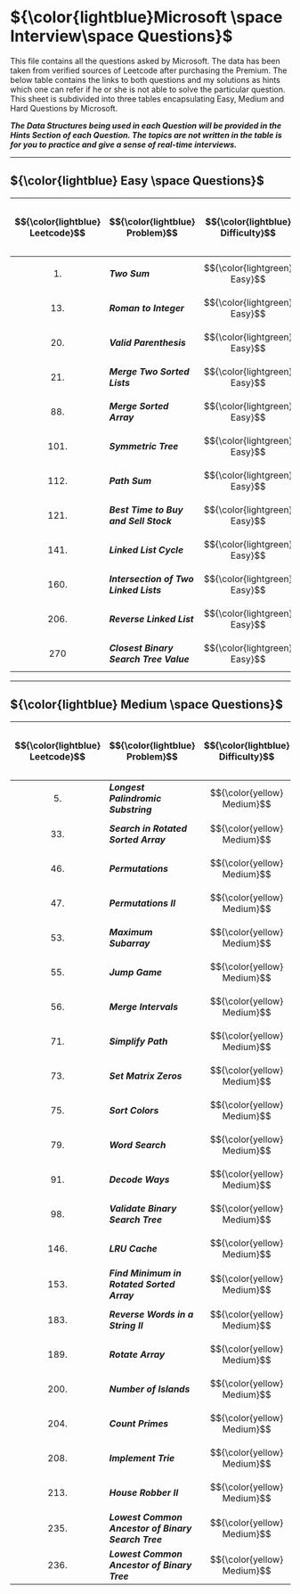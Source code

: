 # ${\color{lightblue}Microsoft \space Interview\space Questions}$

This file contains all the questions asked by Microsoft. The data has been taken from verified sources of Leetcode after purchasing the Premium. The below table contains the links to both questions and my solutions as hints which one can refer if he or she is not able to solve the particular question. This sheet is subdivided into three tables encapsulating Easy, Medium and Hard Questions by Microsoft.

***The Data Structures being used in each Question will be provided in the Hints Section of each Question. The topics are not written in the table is for you to practice and give a sense of real-time interviews.***

----


## ${\color{lightblue} Easy \space Questions}$

| $${\color{lightblue} Leetcode}$$ | $${\color{lightblue} Problem}$$ | $${\color{lightblue} Difficulty}$$ | $${\color{lightblue} Description}$$ | $${\color{lightblue} Hints}$$ | $${\color{lightblue} Base\space / \space Premium}$$ |
|-|-|-|-|-|-|
| $${1.}$$ | ***Two Sum*** | $${\color{lightgreen} Easy}$$ | [Problem1](https://leetcode.com/problems/two-sum/description/) | [Hints](https://leetcode.com/problems/two-sum/solutions/5321177/two-sum-simplified-java/) | $${\color{green} Base}$$ |
| $${13.}$$ | ***Roman to Integer*** | $${\color{lightgreen} Easy}$$ | [Problem13](https://leetcode.com/problems/roman-to-integer/description/) | [Hints](https://leetcode.com/problems/roman-to-integer/solutions/5321829/roman-to-integer-simplified-java/) | $${\color{green} Base}$$ | 
| $${20.}$$ | ***Valid Parenthesis*** | $${\color{lightgreen} Easy}$$ | [Problem20](https://leetcode.com/problems/valid-parentheses/description/) | [Hints](https://leetcode.com/problems/valid-parentheses/solutions/5250279/valid-parenthesis-simplified-java/) | $${\color{green} Base}$$ |
| $${21.}$$ | ***Merge Two Sorted Lists*** | $${\color{lightgreen} Easy}$$ | [Problem21](https://leetcode.com/problems/merge-two-sorted-lists/description/) | [Hints](https://leetcode.com/problems/merge-two-sorted-lists/solutions/5322100/merge-two-sorted-lists-simplified-java/) | $${\color{green} Base}$$ |
| $${88.}$$ | ***Merge Sorted Array*** | $${\color{lightgreen} Easy}$$ | [Problem88](https://leetcode.com/problems/merge-sorted-array/description/) | [Hints](https://leetcode.com/problems/merge-sorted-array/solutions/5322193/merge-sorted-array-simplified-java/) | $${\color{green} Base}$$ |
| $${101.}$$ | ***Symmetric Tree*** | $${\color{lightgreen} Easy}$$ | [Problem101](https://leetcode.com/problems/symmetric-tree/description/) | [Hints](https://leetcode.com/problems/symmetric-tree/solutions/5322234/symmetric-tree-simplified-java/) | $${\color{green} Base}$$ |
| $${112.}$$ | ***Path Sum*** | $${\color{lightgreen} Easy}$$ | [Problem112](https://leetcode.com/problems/path-sum/description/) | [Hints](https://leetcode.com/problems/path-sum/solutions/5322283/path-sum-simplified-java/) | $${\color{green} Base}$$ |
| $${121.}$$ | ***Best Time to Buy and Sell Stock*** | $${\color{lightgreen} Easy}$$ | [Problem121](https://leetcode.com/problems/best-time-to-buy-and-sell-stock/description/) | [Hints](https://leetcode.com/problems/best-time-to-buy-and-sell-stock/solutions/5324667/best-time-to-buy-and-sell-stock-simplified-java/) | $${\color{green} Base}$$ |
| $${141.}$$ | ***Linked List Cycle*** | $${\color{lightgreen} Easy}$$ | [Problem141](https://leetcode.com/problems/linked-list-cycle/description/) | [Hints](https://leetcode.com/problems/linked-list-cycle/description/) | $${\color{green} Base}$$ |
| $${160.}$$ | ***Intersection of Two Linked Lists*** | $${\color{lightgreen} Easy}$$ | [Problem160](https://leetcode.com/problems/intersection-of-two-linked-lists/description/) | [Hints](https://leetcode.com/problems/intersection-of-two-linked-lists/solutions/5325236/intersection-of-two-linked-lists-simplified-java/) | $${\color{green} Base}$$ |
| $${206.}$$ | ***Reverse Linked List*** | $${\color{lightgreen} Easy}$$ | [Problem206](https://leetcode.com/problems/reverse-linked-list/description/) | [Hints](https://leetcode.com/problems/reverse-linked-list/solutions/5325447/reverse-linked-list-simplified-java/) | $${\color{green} Base}$$ |
| $${270}$$ | ***Closest Binary Search Tree Value*** | $${\color{lightgreen} Easy}$$ | [Problem270](https://leetcode.com/problems/closest-binary-search-tree-value/) | [Hints](https://leetcode.com/problems/closest-binary-search-tree-value/) | $${\color{orange} Premium}$$ |

----

## ${\color{lightblue} Medium \space Questions}$

| $${\color{lightblue} Leetcode}$$ | $${\color{lightblue} Problem}$$ | $${\color{lightblue} Difficulty}$$ | $${\color{lightblue} Description}$$ | $${\color{lightblue} Hints}$$ | $${\color{lightblue} Base\space / \space Premium}$$ |
|-|-|-|-|-|-|
| $${5.}$$ | ***Longest Palindromic Substring*** | $${\color{yellow} Medium}$$ | [Problem5](https://leetcode.com/problems/longest-palindromic-substring/description/) | [Hints](https://leetcode.com/problems/longest-palindromic-substring/solutions/5327759/longest-palindromic-substring-simplified-java/) | $${\color{green} Base}$$ |
| $${33.}$$ | ***Search in Rotated Sorted Array*** | $${\color{yellow} Medium}$$ | [Problem33](https://leetcode.com/problems/search-in-rotated-sorted-array/description/) | [Hints](https://leetcode.com/problems/search-in-rotated-sorted-array/solutions/5331041/search-in-rotated-sorted-array-simplified-java/) | $${\color{green} Base}$$ |
| $${46.}$$ | ***Permutations*** | $${\color{yellow} Medium}$$ | [Problem46](https://leetcode.com/problems/permutations/description/) | [Hints](https://leetcode.com/problems/permutations/solutions/5331168/permutations-simplified-java/) | $${\color{green} Base}$$ |
| $${47.}$$ | ***Permutations II*** | $${\color{yellow} Medium}$$ | [Problem47](https://leetcode.com/problems/permutations-ii/description/) | [Hints](https://leetcode.com/problems/permutations-ii/solutions/5331235/permutations-ii-simplified-java/) | $${\color{green} Base}$$ |
| $${53.}$$ | ***Maximum Subarray*** | $${\color{yellow} Medium}$$ | [Problem53](https://leetcode.com/problems/maximum-subarray/description/) | [Hints](https://leetcode.com/problems/maximum-subarray/solutions/5331314/maximum-subarray-simplified-java/) | $${\color{green} Base}$$ |
| $${55.}$$ | ***Jump Game*** | $${\color{yellow} Medium}$$ | [Problem55](https://leetcode.com/problems/jump-game/description/) | [Hints](https://leetcode.com/problems/jump-game/solutions/5331605/jump-game-simplified-java/) | $${\color{green} Base}$$ |
| $${56.}$$ | ***Merge Intervals*** | $${\color{yellow} Medium}$$ | [Problem56](https://leetcode.com/problems/merge-intervals/description/) | [Hints](https://leetcode.com/problems/merge-intervals/solutions/5331637/merge-intervals-simplified-java/) | $${\color{green} Base}$$ |
| $${71.}$$ | ***Simplify Path*** | $${\color{yellow} Medium}$$ | [Problem71](https://leetcode.com/problems/simplify-path/description/) | [Hints](https://leetcode.com/problems/simplify-path/solutions/5331724/simplify-path-simplified-java/) | $${\color{green} Base}$$ |
| $${73.}$$ | ***Set Matrix Zeros*** | $${\color{yellow} Medium}$$ | [Problem73](https://leetcode.com/problems/set-matrix-zeroes/description/) | [Hints](https://leetcode.com/problems/set-matrix-zeroes/solutions/5331789/set-matrix-zeros-simplified-java/) | $${\color{green} Base}$$ |
| $${75.}$$ | ***Sort Colors*** | $${\color{yellow} Medium}$$ | [Problem75](https://leetcode.com/problems/sort-colors/description/) | [Hints](https://leetcode.com/problems/sort-colors/solutions/5298817/sort-colors-simplified-java/) | $${\color{green} Base}$$ |
| $${79.}$$ | ***Word Search*** | $${\color{yellow} Medium}$$ | [Problem79](https://leetcode.com/problems/word-search/description/) | [Hints](https://leetcode.com/problems/word-search/solutions/5331935/word-search-simplified-java/) | $${\color{green} Base}$$ |
| $${91.}$$ | ***Decode Ways*** | $${\color{yellow} Medium}$$ | [Problem91](https://leetcode.com/problems/decode-ways/description/) | [Hints](https://leetcode.com/problems/decode-ways/solutions/5332174/decode-ways-simplified-java/) | $${\color{green} Base}$$ |
| $${98.}$$ | ***Validate Binary Search Tree*** | $${\color{yellow} Medium}$$ | [Problem98](https://leetcode.com/problems/validate-binary-search-tree/description/) | [Hints](https://leetcode.com/problems/validate-binary-search-tree/solutions/5335746/validate-binary-search-tree-simplified-java/) | $${\color{green} Base}$$ |
| $${146.}$$ | ***LRU Cache*** | $${\color{yellow} Medium}$$ | [Problem146](https://leetcode.com/problems/lru-cache/description/) | [Hints](https://leetcode.com/problems/lru-cache/solutions/5265055/lru-cache-simplified-java/) | $${\color{green} Base}$$ |
| $${153.}$$ | ***Find Minimum in Rotated Sorted Array*** | $${\color{yellow} Medium}$$ | [Problem153](https://leetcode.com/problems/find-minimum-in-rotated-sorted-array/description/) | [Hints](https://leetcode.com/problems/find-minimum-in-rotated-sorted-array/solutions/5335754/find-minimum-in-rotated-sorted-array-simplified-java/) | $${\color{green} Base}$$ |
| $${183.}$$ | ***Reverse Words in a String II*** | $${\color{yellow} Medium}$$ | [Problem183](https://leetcode.com/problems/reverse-words-in-a-string-ii/) | [Hints](https://leetcode.com/problems/reverse-words-in-a-string-ii/) | $${\color{orange} Premium}$$ |
| $${189.}$$ | ***Rotate Array*** | $${\color{yellow} Medium}$$ | [Problem189](https://leetcode.com/problems/rotate-array/description/) | [Hints](https://leetcode.com/problems/rotate-array/solutions/5335761/rotate-array-simplified-java/) | $${\color{green} Base}$$ |
| $${200.}$$ | ***Number of Islands*** | $${\color{yellow} Medium}$$ | [Problem200](https://leetcode.com/problems/number-of-islands/description/) | [Hints](https://leetcode.com/problems/number-of-islands/solutions/5335766/number-of-islands-simplified-java/) | $${\color{green} Base}$$ |
| $${204.}$$ | ***Count Primes*** | $${\color{yellow} Medium}$$ | [Problem204](https://leetcode.com/problems/count-primes/description/) | [Hints](https://leetcode.com/problems/count-primes/solutions/5335771/count-primes-simplified-java/) | $${\color{green} Base}$$ |
| $${208.}$$ | ***Implement Trie*** | $${\color{yellow} Medium}$$ | [Problem208](https://leetcode.com/problems/implement-trie-prefix-tree/description/) | [Hints](https://leetcode.com/problems/implement-trie-prefix-tree/solutions/5264998/implement-trie-simplified-java/) | $${\color{green} Base}$$ |
| $${213.}$$ | ***House Robber II*** | $${\color{yellow} Medium}$$ | [Problem213](https://leetcode.com/problems/house-robber-ii/description/) | [Hints](https://leetcode.com/problems/house-robber-ii/solutions/5335733/house-robber-ii-simplified-java/) | $${\color{green} Base}$$ |
| $${235.}$$ | ***Lowest Common Ancestor of Binary Search Tree*** | $${\color{yellow} Medium}$$ | [Problem235](https://leetcode.com/problems/lowest-common-ancestor-of-a-binary-search-tree/description/) | [Hints](https://leetcode.com/problems/lowest-common-ancestor-of-a-binary-search-tree/solutions/5335853/lowest-common-ancestor-of-a-binary-search-tree-simplified-java/) | $${\color{green} Base}$$ |
| $${236.}$$ | ***Lowest Common Ancestor of Binary Tree*** | $${\color{yellow} Medium}$$ | [Problem236](https://leetcode.com/problems/lowest-common-ancestor-of-a-binary-tree/description/) | [Hints](https://leetcode.com/problems/lowest-common-ancestor-of-a-binary-tree/solutions/5336108/lowest-common-ancestor-of-binary-tree-simplified-java/) | $${\color{green} Base}$$ |






















